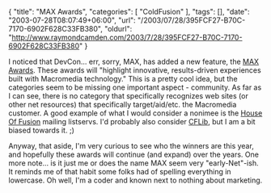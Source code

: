 {
	"title": "MAX Awards",
	"categories": [
		"ColdFusion"
	],
	"tags": [],
	"date": "2003-07-28T08:07:49+06:00",
	"url": "/2003/07/28/395FCF27-B70C-7170-6902F628C33FB380",
	"oldurl": "http://www.raymondcamden.com/2003/7/28/395FCF27-B70C-7170-6902F628C33FB380"
}

I noticed that DevCon... err, sorry, MAX, has added a new feature, the <a href="http://www.macromedia.com/macromedia/conference/max_awards/">MAX Awards</a>. These awards will "highlight innovative, results-driven experiences built with Macromedia technology." This is a pretty cool idea, but the categories seem to be missing one important aspect - community. As far as I can see, there is no category that specifically recognizes web sites (or other net resources) that specifically target/aid/etc. the Macromedia customer. A good example of what I would consider a nonimee is the <a href="http:/www.houseoffusion.com">House Of Fusion</a> mailing listservs. I'd probably also consider <a href="http:/www.cflib.org">CFLib</a>, but I am a bit biased towards it. ;)

Anyway, that aside, I'm very curious to see who the winners are this year, and hopefully these awards will continue (and expand) over the years. One more note... is it just me or does the name MAX seem very "early-Net"-ish. It reminds me of that habit some folks had of spelling everything in lowercase. Oh well, I'm a coder and known next to nothing about marketing.